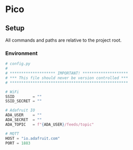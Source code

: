 # Pico

## Setup

All commands and paths are relative to the project root.

### Environment

```py
# config.py
#
# ******************** IMPORTANT! ********************
# *** This file should never be version controlled ***
# ****************************************************

# WiFi
SSID        = ""
SSID_SECRET = ""

# Adafruit IO
ADA_USER    = ""
ADA_SECRET  = ""
ADA_TOPIC   = f"{ADA_USER}/feeds/topic"

# MQTT
HOST = "io.adafruit.com"
PORT = 1883
```
